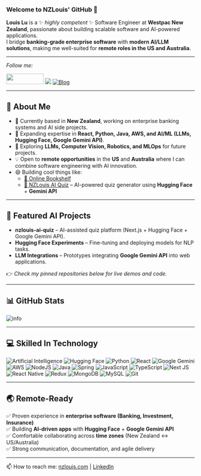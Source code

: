 ### Welcome to NZLouis' GitHub 👋

**Louis Lu** is a ✨ _highly competent_ ✨ Software Engineer at **Westpac New Zealand**, passionate about building scalable software and AI-powered applications.  
I bridge **banking-grade enterprise software** with **modern AI/LLM solutions**, making me well-suited for **remote roles in the US and Australia**.

---

<i>Follow me:</i><br>

[<img src="nzlouis1.jpg" width="100" height="28">](https://nzlouis.com)
[<img src="https://img.shields.io/badge/linkedin-%230077B5.svg?&style=for-the-badge&logo=linkedin&logoColor=white">](https://www.linkedin.com/in/ailouis)
[<img src="https://img.shields.io/badge/blog-%230077B5.svg?style=for-the-badge&logo=blogger&logoColor=white" alt="Blog" title="Blog">](https://blog.nzlouis.com)

---

## 🌟 About Me
- 🔭 Currently based in **New Zealand**, working on enterprise banking systems and AI side projects.  
- 🌱 Expanding expertise in **React, Python, Java, AWS, and AI/ML (LLMs, Hugging Face, Google Gemini API)**.  
- 🤖 Exploring **LLMs, Computer Vision, Robotics, and MLOps** for future projects.  
- 💡 Open to **remote opportunities** in the **US** and **Australia** where I can combine software engineering with AI innovation.  
- 😄 Building cool things like:  
  - [📘 Online Bookshelf](https://books.nzlouis.com)  
  - [🧠 NZLouis AI Quiz](https://github.com/nzlouislu/nzlouis-ai-quiz) – AI-powered quiz generator using **Hugging Face** + **Gemini API**  

---

## 🧩 Featured AI Projects
- **nzlouis-ai-quiz** – AI-assisted quiz platform (Next.js + Hugging Face + Google Gemini API).  
- **Hugging Face Experiments** – Fine-tuning and deploying models for NLP tasks.  
- **LLM Integrations** – Prototypes integrating **Google Gemini API** into web applications.  

👉 _Check my pinned repositories below for live demos and code._

---

## 📊 GitHub Stats
![info](https://github-readme-stats.vercel.app/api?username=nzlouislu&show_icons=true&count_private=true&hide=prs&theme=default_repocard)

---

## 💻 Skilled In Technology
![Artificial Intelligence](https://img.shields.io/badge/AI-00BFFF?logo=ai&logoColor=fff&style=for-the-badge)
![Hugging Face](https://img.shields.io/badge/Hugging_Face-FFD21E?logo=huggingface&logoColor=000&style=for-the-badge)
![Python](https://img.shields.io/badge/python-3670A0?style=for-the-badge&logo=python&logoColor=ffdd54)
![React](https://img.shields.io/badge/react-%2320232a.svg?style=for-the-badge&logo=react&logoColor=%2361DAFB)
![Google Gemini](https://img.shields.io/badge/Google%20Gemini-886FBF?logo=googlegemini&logoColor=fff&style=for-the-badge)
![AWS](https://img.shields.io/badge/AWS-%23FF9900.svg?style=for-the-badge&logo=amazon-aws&logoColor=white)
![NodeJS](https://img.shields.io/badge/node.js-6DA55F?style=for-the-badge&logo=node.js&logoColor=white)
![Java](https://img.shields.io/badge/java-%23ED8B00.svg?style=for-the-badge&logo=java&logoColor=white)
![Spring](https://img.shields.io/badge/spring-%236DB33F.svg?style=for-the-badge&logo=spring&logoColor=white)
![JavaScript](https://img.shields.io/badge/javascript-%23323330.svg?style=for-the-badge&logo=javascript&logoColor=%23F7DF1E)
![TypeScript](https://img.shields.io/badge/typescript-%23007ACC.svg?style=for-the-badge&logo=typescript&logoColor=white)
![Next JS](https://img.shields.io/badge/Next-black?style=for-the-badge&logo=next.js&logoColor=white)
![React Native](https://img.shields.io/badge/react_native-%2320232a.svg?style=for-the-badge&logo=react&logoColor=%2361DAFB)
![Redux](https://img.shields.io/badge/redux-%23593d88.svg?style=for-the-badge&logo=redux&logoColor=white)
![MongoDB](https://img.shields.io/badge/MongoDB-%234ea94b.svg?style=for-the-badge&logo=mongodb&logoColor=white)
![MySQL](https://img.shields.io/badge/mysql-%2300f.svg?style=for-the-badge&logo=mysql&logoColor=white)
![Git](https://img.shields.io/badge/git-%23F05033.svg?style=for-the-badge&logo=git&logoColor=white)



---

## 🌏 Remote-Ready
✅ Proven experience in **enterprise software (Banking, Investment, Insurance)**  
✅ Building **AI-driven apps** with **Hugging Face** + **Google Gemini API**  
✅ Comfortable collaborating across **time zones** (New Zealand ↔ US/Australia)  
✅ Strong communication, documentation, and agile delivery

---

📫 How to reach me: [nzlouis.com](https://nzlouis.com) | [LinkedIn](https://www.linkedin.com/in/ailouis)
